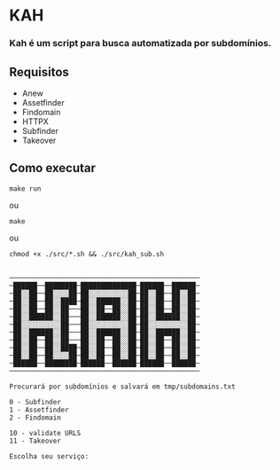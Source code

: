 # KAH
### Kah é um script para busca automatizada por subdomínios.

## Requisitos
- Anew
- Assetfinder
- Findomain
- HTTPX
- Subfinder
- Takeover

## Como executar
```
make run
```
ou
```
make
```
ou
```
chmod +x ./src/*.sh && ./src/kah_sub.sh
```
##


```
────────────────────────────────────────────────
─██████──████████─██████████████─██████──██████─
─██░░██──██░░░░██─██░░░░░░░░░░██─██░░██──██░░██─
─██░░██──██░░████─██░░██████░░██─██░░██──██░░██─
─██░░██──██░░██───██░░██──██░░██─██░░██──██░░██─
─██░░██████░░██───██░░██████░░██─██░░██████░░██─
─██░░░░░░░░░░██───██░░░░░░░░░░██─██░░░░░░░░░░██─
─██░░██████░░██───██░░██████░░██─██░░██████░░██─
─██░░██──██░░██───██░░██──██░░██─██░░██──██░░██─
─██░░██──██░░████─██░░██──██░░██─██░░██──██░░██─
─██░░██──██░░░░██─██░░██──██░░██─██░░██──██░░██─
─██████──████████─██████──██████─██████──██████─
──────────────────────────────────────────────── 

Procurará por subdomínios e salvará em tmp/subdomains.txt

0 - Subfinder 
1 - Assetfinder
2 - Findomain

10 - validate URLS
11 - Takeover

Escolha seu serviço:
```
